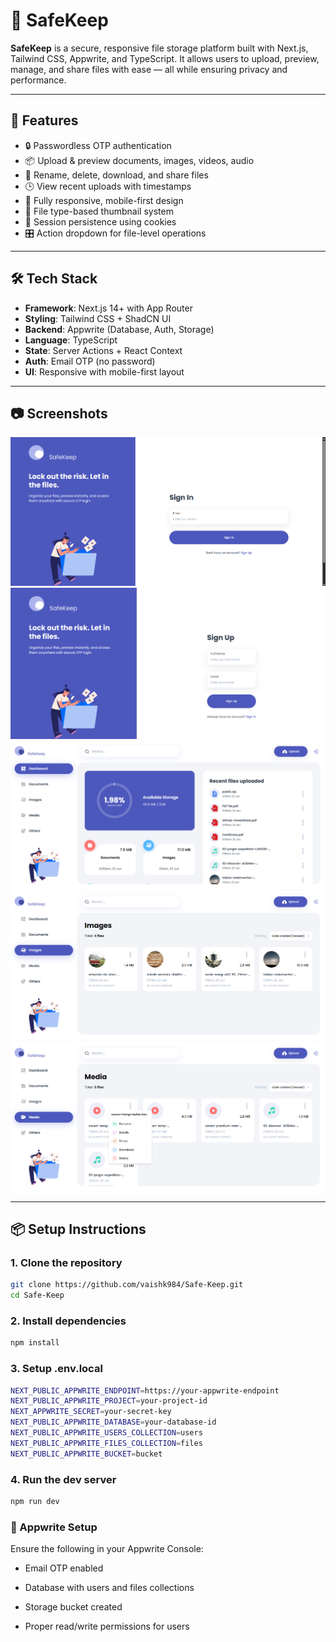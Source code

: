 # 📁 SafeKeep

**SafeKeep** is a secure, responsive file storage platform built with Next.js, Tailwind CSS, Appwrite, and TypeScript. It allows users to upload, preview, manage, and share files with ease — all while ensuring privacy and performance.

---

## 🚀 Features

- 🔒 Passwordless OTP authentication
- 📦 Upload & preview documents, images, videos, audio
- 📜 Rename, delete, download, and share files
- 🕒 View recent uploads with timestamps
- 📱 Fully responsive, mobile-first design
- 🧠 File type-based thumbnail system
- 🍪 Session persistence using cookies
- 🎛️ Action dropdown for file-level operations

---

## 🛠️ Tech Stack

- **Framework**: Next.js 14+ with App Router
- **Styling**: Tailwind CSS + ShadCN UI
- **Backend**: Appwrite (Database, Auth, Storage)
- **Language**: TypeScript
- **State**: Server Actions + React Context
- **Auth**: Email OTP (no password)
- **UI**: Responsive with mobile-first layout

---

## 📷 Screenshots
![Sign-In](./screenshots/sign-in.png) 
![Sign-Up](./screenshots/sign-up.png) 
![Dashboard](./screenshots/dashboard.png) 
![Image](./screenshots/images.png) 
![DropDown](./screenshots/drop-down.png)
 
---

## 📦 Setup Instructions

### 1. Clone the repository

```bash
git clone https://github.com/vaishk984/Safe-Keep.git
cd Safe-Keep
```

### 2. Install dependencies

```bash
npm install
```

### 3. Setup .env.local
```bash
NEXT_PUBLIC_APPWRITE_ENDPOINT=https://your-appwrite-endpoint
NEXT_PUBLIC_APPWRITE_PROJECT=your-project-id
NEXT_APPWRITE_SECRET=your-secret-key
NEXT_PUBLIC_APPWRITE_DATABASE=your-database-id
NEXT_PUBLIC_APPWRITE_USERS_COLLECTION=users
NEXT_PUBLIC_APPWRITE_FILES_COLLECTION=files
NEXT_PUBLIC_APPWRITE_BUCKET=bucket
```

### 4. Run the dev server
```bash
npm run dev
```
### 🧪 Appwrite Setup
Ensure the following in your Appwrite Console:

- Email OTP enabled

- Database with users and files collections

- Storage bucket created

- Proper read/write permissions for users

